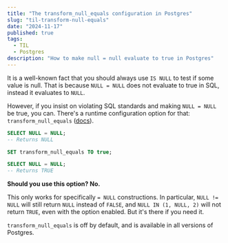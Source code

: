 ```yaml
---
title: "The transform_null_equals configuration in Postgres"
slug: "til-transform-null-equals"
date: "2024-11-17"
published: true
tags:
  - TIL
  - Postgres
description: "How to make null = null evaluate to true in Postgres"
---
```


It is a well-known fact that you should always use `IS NULL` to test if some value is null. That is because `NULL = NULL` does not evaluate to true in SQL, instead it evaluates to `NULL`.

However, if you insist on violating SQL standards and making `NULL = NULL` be true, you can. There's a runtime configuration option for that: `transform_null_equals` ([docs](https://www.postgresql.org/docs/17/runtime-config-compatible.html#GUC-TRANSFORM-NULL-EQUALS)).

```sql
SELECT NULL = NULL;
-- Returns NULL

SET transform_null_equals TO true;

SELECT NULL = NULL;
-- Returns TRUE
```

**Should you use this option? No.**

This only works for specifically `= NULL` constructions. In particular, `NULL != NULL` will still return `NULL` instead of `FALSE`, and `NULL IN (1, NULL, 2)` will not return `TRUE`, even with the option enabled. But it's there if you need it.

`transform_null_equals` is off by default, and is available in all versions of Postgres.

